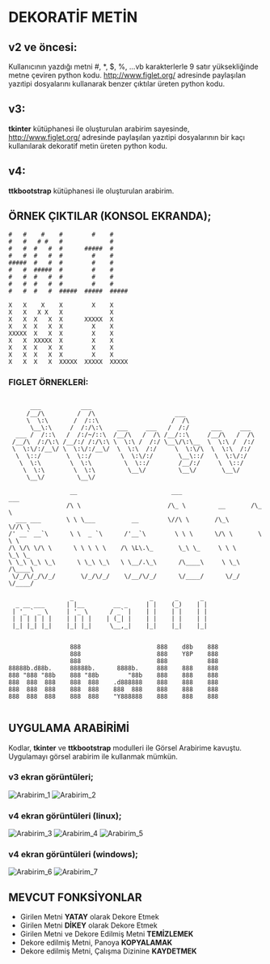 # DEKORATİF METİN

## v2 ve öncesi:
Kullanıcının yazdığı metni #, *, $, %, ...vb karakterlerle 9 satır yüksekliğinde metne çeviren python kodu.
http://www.figlet.org/ adresinde paylaşılan yazıtipi dosyalarını kullanarak benzer çıktılar üreten python kodu.

## v3:
**tkinter** kütüphanesi ile oluşturulan arabirim sayesinde, http://www.figlet.org/ adresinde paylaşılan yazıtipi dosyalarının bir kaçı kullanılarak dekoratif metin üreten python kodu.

## v4:
**ttkbootstrap** kütüphanesi ile oluşturulan arabirim.

## ÖRNEK ÇIKTILAR (KONSOL EKRANDA);

```
#   #    #    #        #    #      
#   #   # #   #             #      
#   #  #   #  #      #####  #      
#   #  #   #  #        #    #      
#####  #   #  #        #    #      
#   #  #####  #        #    #      
#   #  #   #  #        #    #      
#   #  #   #  #        #    #      
#   #  #   #  #####  #####  ##### 

X   X    X    X        X    X      
X   X   X X   X             X      
X   X  X   X  X      XXXXX  X      
X   X  X   X  X        X    X      
XXXXX  X   X  X        X    X      
X   X  XXXXX  X        X    X      
X   X  X   X  X        X    X      
X   X  X   X  X        X    X      
X   X  X   X  XXXXX  XXXXX  XXXXX
```

### FIGLET ÖRNEKLERİ:

```

      ___           ___                                             
     /__/\         /  /\                      ___                   
     \  \:\       /  /::\                    /  /\                  
      \__\:\     /  /:/\:\    ___     ___   /  /:/      ___     ___ 
  ___ /  /::\   /  /:/~/::\  /__/\   /  /\ /__/::\     /__/\   /  /\
 /__/\  /:/\:\ /__/:/ /:/\:\ \  \:\ /  /:/ \__\/\:\__  \  \:\ /  /:/
 \  \:\/:/__\/ \  \:\/:/__\/  \  \:\  /:/     \  \:\/\  \  \:\  /:/ 
  \  \::/       \  \::/        \  \:\/:/       \__\::/   \  \:\/:/  
   \  \:\        \  \:\         \  \::/        /__/:/     \  \::/   
    \  \:\        \  \:\         \__\/         \__\/       \__\/    
     \__\/         \__\/                                            

                 __                          ___                    ___         
                /\ \                        /\_ \         __       /\_ \        
  ___ ___       \ \ \___          __        \//\ \       /\_\      \//\ \       
/' __` __`\      \ \  _ `\      /'__`\        \ \ \      \/\ \       \ \ \      
/\ \/\ \/\ \      \ \ \ \ \    /\ \L\.\_       \_\ \_     \ \ \       \_\ \_    
\ \_\ \_\ \_\      \ \_\ \_\   \ \__/.\_\      /\____\     \ \_\      /\____\   
 \/_/\/_/\/_/       \/_/\/_/    \/__/\/_/      \/____/      \/_/      \/____/

                 _                     _      _      _    
  _ __ ___      | |__        __ _     | |    (_)    | |   
 | '_ ` _ \     | '_ \      / _` |    | |    | |    | |   
 | | | | | |    | | | |    | (_| |    | |    | |    | |   
 |_| |_| |_|    |_| |_|     \__,_|    |_|    |_|    |_|     
                                             
                                                                                                                  
                 888                     888    d8b    888    
                 888                     888    Y8P    888    
                 888                     888           888    
88888b.d88b.     88888b.      8888b.     888    888    888    
888 "888 "88b    888 "88b        "88b    888    888    888    
888  888  888    888  888    .d888888    888    888    888    
888  888  888    888  888    888  888    888    888    888    
888  888  888    888  888    "Y888888    888    888    888
                                                                                                                 
```
## UYGULAMA ARABİRİMİ

Kodlar, **tkinter** ve **ttkbootstrap** modulleri ile Görsel Arabirime kavuştu.
Uygulamayı görsel arabirim ile kullanmak mümkün.

### v3 ekran görüntüleri;
![Arabirim_1](Arabirim_v3_1.png)
![Arabirim_2](Arabirim_v3_2.png)

### v4 ekran görüntüleri (linux);
![Arabirim_3](Arabirim_v4_1.png)
![Arabirim_4](Arabirim_v4_2.png)
![Arabirim_5](Arabirim_v4_3.png)

### v4 ekran görüntüleri (windows);
![Arabirim_6](Arabirim_v4_4_win.png)
![Arabirim_7](Arabirim_v4_5_win.png)

## MEVCUT FONKSİYONLAR

* Girilen Metni **YATAY** olarak Dekore Etmek
* Girilen Metni **DİKEY** olarak Dekore Etmek
* Girilen Metni ve Dekore Edilmiş Metni **TEMİZLEMEK**
* Dekore edilmiş Metni, Panoya **KOPYALAMAK**
* Dekore edilmiş Metni, Çalışma Dizinine **KAYDETMEK**
